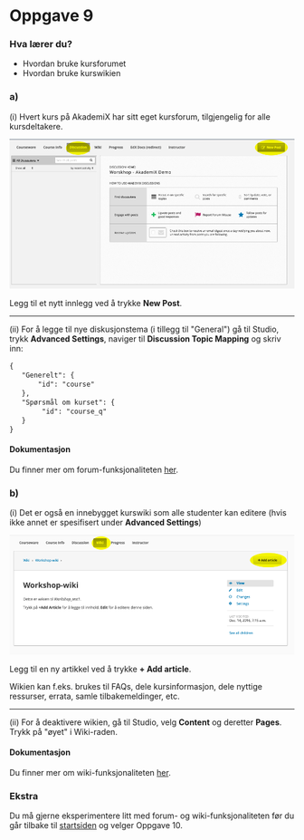 # Oppgave 9

### Hva lærer du?
* Hvordan bruke kursforumet
* Hvordan bruke kurswikien

### a)

(i) Hvert kurs på AkademiX har sitt eget kursforum, tilgjengelig for alle kursdeltakere.

![Forumlink](forum.png)

Legg til et nytt innlegg ved å trykke **New Post**.

-----

(ii) For å legge til nye diskusjonstema (i tillegg til "General") gå til Studio, trykk **Advanced Settings**, naviger til **Discussion Topic Mapping** og skriv inn:
```
{
   "Generelt": {
       "id": "course"
   },
   "Spørsmål om kurset": {
        "id": "course_q"
   }
}
```




#### Dokumentasjon
Du finner mer om forum-funksjonaliteten [her](http://edx.readthedocs.io/projects/open-edx-building-and-running-a-course/en/latest/manage_live_course/discussions.html).

### b)

(i) Det er også en innebygget kurswiki som alle studenter kan editere (hvis ikke annet er spesifisert under **Advanced Settings**)

![wikilink](wiki.png)

Legg til en ny artikkel ved å trykke **+ Add article**.

Wikien kan f.eks. brukes til FAQs, dele kursinformasjon, dele nyttige ressurser, errata, samle tilbakemeldinger, etc.

----

(ii) For å deaktivere wikien, gå til Studio, velg **Content** og deretter **Pages**. Trykk på "øyet" i Wiki-raden.

#### Dokumentasjon
Du finner mer om wiki-funksjonaliteten [her](http://edx.readthedocs.io/projects/open-edx-building-and-running-a-course/en/latest/course_assets/course_wiki.html).


### Ekstra

Du må gjerne eksperimentere litt med forum- og wiki-funksjonaliteten før du går tilbake til [startsiden](../README.md#oppgaver) og velger Oppgave 10.
